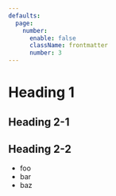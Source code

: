 ```yaml
---
defaults:
  page:
    number:
      enable: false
      className: frontmatter
      number: 3
---
```


# Heading 1

<!-- newpage -->

## Heading 2-1

<!-- newpage -->

## Heading 2-2

- foo
- bar
- baz
